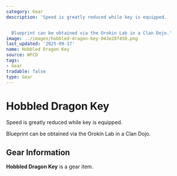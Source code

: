 ```yaml
---
category: Gear
description: 'Speed is greatly reduced while key is equipped.


  Blueprint can be obtained via the Orokin Lab in a Clan Dojo.'
image: ../images/hobbled-dragon-key-043e28f450.png
last_updated: '2025-09-17'
name: Hobbled Dragon Key
source: WFCD
tags:
- Gear
tradable: false
type: Gear
---
```


# Hobbled Dragon Key

Speed is greatly reduced while key is equipped.

Blueprint can be obtained via the Orokin Lab in a Clan Dojo.

## Gear Information

**Hobbled Dragon Key** is a gear item.

